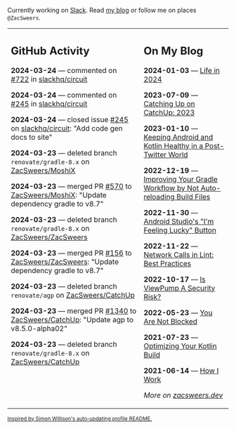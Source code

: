Currently working on [Slack](https://slack.com/). Read [my blog](https://zacsweers.dev/) or follow me on places `@ZacSweers`.

<table><tr><td valign="top" width="60%">

## GitHub Activity
<!-- githubActivity starts -->
**2024-03-24** — commented on [#722](https://github.com/slackhq/circuit/issues/722#issuecomment-2016915414) in [slackhq/circuit](https://github.com/slackhq/circuit)

**2024-03-24** — commented on [#245](https://github.com/slackhq/circuit/issues/245#issuecomment-2016894802) in [slackhq/circuit](https://github.com/slackhq/circuit)

**2024-03-24** — closed issue [#245](https://github.com/slackhq/circuit/issues/245) on [slackhq/circuit](https://github.com/slackhq/circuit): "Add code gen docs to site"

**2024-03-23** — deleted branch `renovate/gradle-8.x` on [ZacSweers/MoshiX](https://github.com/ZacSweers/MoshiX)

**2024-03-23** — merged PR [#570](https://github.com/ZacSweers/MoshiX/pull/570) to [ZacSweers/MoshiX](https://github.com/ZacSweers/MoshiX): "Update dependency gradle to v8.7"

**2024-03-23** — deleted branch `renovate/gradle-8.x` on [ZacSweers/ZacSweers](https://github.com/ZacSweers/ZacSweers)

**2024-03-23** — merged PR [#156](https://github.com/ZacSweers/ZacSweers/pull/156) to [ZacSweers/ZacSweers](https://github.com/ZacSweers/ZacSweers): "Update dependency gradle to v8.7"

**2024-03-23** — deleted branch `renovate/agp` on [ZacSweers/CatchUp](https://github.com/ZacSweers/CatchUp)

**2024-03-23** — merged PR [#1340](https://github.com/ZacSweers/CatchUp/pull/1340) to [ZacSweers/CatchUp](https://github.com/ZacSweers/CatchUp): "Update agp to v8.5.0-alpha02"

**2024-03-23** — deleted branch `renovate/gradle-8.x` on [ZacSweers/CatchUp](https://github.com/ZacSweers/CatchUp)
<!-- githubActivity ends -->
</td><td valign="top" width="40%">

## On My Blog
<!-- blog starts -->
**2024-01-03** — [Life in 2024](https://www.zacsweers.dev/life-in-2024/)

**2023-07-09** — [Catching Up on CatchUp: 2023](https://www.zacsweers.dev/catching-up-on-catchup-2023/)

**2023-01-10** — [Keeping Android and Kotlin Healthy in a Post-Twitter World](https://www.zacsweers.dev/keeping-android-healthy/)

**2022-12-19** — [Improving Your Gradle Workflow by Not Auto-reloading Build Files](https://www.zacsweers.dev/improving-your-workflow-by-not-auto-reloading-build-files/)

**2022-11-30** — [Android Studio's "I'm Feeling Lucky" Button](https://www.zacsweers.dev/android-studios-im-feeling-lucky-button/)

**2022-11-22** — [Network Calls in Lint: Best Practices](https://www.zacsweers.dev/network-calls-in-lint-best-practices/)

**2022-10-17** — [Is ViewPump A Security Risk?](https://www.zacsweers.dev/is-viewpump-a-security-risk/)

**2022-05-23** — [You Are Not Blocked](https://www.zacsweers.dev/you-are-not-blocked/)

**2021-07-23** — [Optimizing Your Kotlin Build](https://www.zacsweers.dev/optimizing-your-kotlin-build/)

**2021-06-14** — [How I Work](https://www.zacsweers.dev/how-i-work/)
<!-- blog ends -->
_More on [zacsweers.dev](https://zacsweers.dev/)_
</td></tr></table>

<sub><a href="https://simonwillison.net/2020/Jul/10/self-updating-profile-readme/">Inspired by Simon Willison's auto-updating profile README.</a></sub>